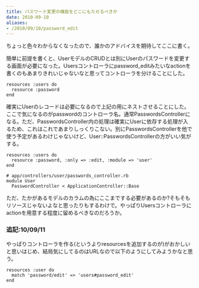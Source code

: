 ```yaml
---
title: パスワード変更の機能をどこにもたせるべきか
date: 2010-09-10
aliases:
- /2010/09/10/password_edit
---
```

ちょっと色々わからなくなったので、誰かのアドバイスを期待してここに書く。

簡単に前提を書くと、UserモデルのCRUDとは別にUserのパスワードを変更する画面が必要になった。Usersコントローラにpassword_editみたいなactionを書くのもあまりきれいじゃないなと思ってコントローラを分けることにした。

<pre><code>resources :users do
  resource :password
end
</code></pre>

確実にUserのレコードは必要になるので上記の用にネストさせることにした。ここで気になるのがpasswordのコントローラ名。通常PasswordsControllerになる。ただ、PasswordsController内の処理は確実にUserに依存する処理が入るため、これはこれであまりしっくりこない。別にPasswordsControllerを他で使う予定があるわけじゃないけど、User::PasswordsControllerの方がいい気がする。

<pre><code>resources :users do
  resource :password, :only => :edit, :module => 'user'
end
</code></pre>

<pre><code># app/controllers/user/passwords_controller.rb
module User
  PasswordController < ApplicationController::Base
</code></pre>

ただ、たかがあるモデルのカラムの為にここまでする必要があるのか?そもそもリソースじゃないよなと思ったりもするわけで。やっぱりUsersコントローラにactionを用意する程度に留めるべきなのだろうか。

<h3>追記:10/09/11</h3>
やっぱりコントローラを作る(というよりresourcesを追加するのが)がおかしいと思いはじめ、結局気にしてるのはURLなので以下のようにしてみようかなと思う。
<pre><code>resources :user do
  match 'password/edit' => 'users#password_edit'
end
</code></pre>